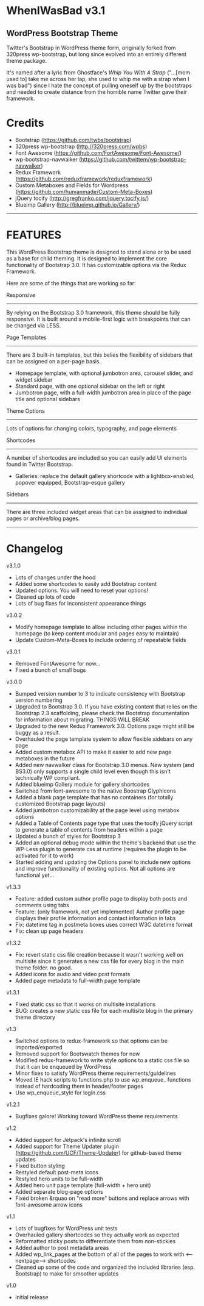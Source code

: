 WhenIWasBad v3.1
==================
WordPress Bootstrap Theme
-------------------------------
Twitter's Bootstrap in WordPress theme form, originally forked from 320press wp-bootstrap, but long since evolved into an entirely different theme package. 

It's named after a lyric from Ghostface's _Whip You With A Strap_ ("...[mom used to] take me across her lap, she used to whip me with a strap when I was bad") since I hate the concept of pulling oneself up by the bootstraps and needed to create distance from the horrible name Twitter gave their framework.

Credits
=======

* Bootstrap (https://github.com/twbs/bootstrap)
* 320press wp-bootstrap (http://320press.com/wpbs)
* Font Awesome (https://github.com/FortAwesome/Font-Awesome/)
* wp-bootstrap-navwalker (https://github.com/twittem/wp-bootstrap-navwalker) 
* Redux Framework (https://github.com/reduxframework/reduxframework)
* Custom Metaboxes and Fields for Wordpress (https://github.com/humanmade/Custom-Meta-Boxes)
* jQuery tocify (http://gregfranko.com/jquery.tocify.js/)
* Blueimp Gallery (http://blueimp.github.io/Gallery/)

---

FEATURES
========

This WordPress Bootstrap theme is designed to stand alone or to be used as a base for child theming. It is designed to implement the core functionality of Bootstrap 3.0. It has customizable options via the Redux Framework.

Here are some of the things that are working so far:

Responsive
__________

By relying on the Bootstrap 3.0 framework, this theme should be fully responsive. It is built around a mobile-first logic with breakpoints that can be changed via LESS.

Page Templates
______________

There are 3 built-in templates, but this belies the flexibility of sidebars that can be assigned on a per-page basis.

* Homepage template, with optional jumbotron area, carousel slider, and widget sidebar
* Standard page, with one optional sidebar on the left or right
* Jumbotron page, with a full-width jumbotron area in place of the page title and optional sidebars

Theme Options
___________________

Lots of options for changing colors, typography, and page elements

Shortcodes
__________

A number of shortcodes are included so you can easily add UI elements found in Twitter Bootstrap.

* Galleries: replace the default gallery shortcode with a lightbox-enabled, popover equipped, Bootstrap-esque gallery

Sidebars
________

There are three included widget areas that can be assigned to individual pages or archive/blog pages.

---

Changelog
=========

v3.1.0
* Lots of changes under the hood
* Added some shortcodes to easily add Bootstrap content
* Updated options. You will need to reset your options!
* Cleaned up lots of code
* Lots of bug fixes for inconsistent appearance things

v3.0.2

* Modify homepage template to allow including other pages within the homepage (to keep content modular and pages easy to maintain)
* Update Custom-Meta-Boxes to include ordering of repeatable fields

v3.0.1

* Removed FontAwesome for now...
* Fixed a bunch of small bugs

v3.0.0

* Bumped version number to 3 to indicate consistency with Bootstrap version numbering
* Upgraded to Bootstrap 3.0. If you have existing content that relies on the Bootstrap 2.3 scaffolding, please check the Bootstrap documentation for information about migrating. THINGS WILL BREAK
* Upgraded to the new Redux Framework 3.0. Options page might still be buggy as a result.
* Overhauled the page template system to allow flexible sidebars on any page
* Added custom metabox API to make it easier to add new page metaboxes in the future
* Added new navwalker class for Bootstrap 3.0 menus. New system (and BS3.0) only supports a single child level even though this isn't technically WP compliant.
* Added blueimp Gallery module for gallery shortcodes
* Switched from font-awesome to the native Boostrap Glyphicons
* Added a blank page template that has no containers (for totally customized Bootstrap page layouts)
* Added jumbotron customizability at the page level using metabox options
* Added a Table of Contents page type that uses the tocify jQuery script to generate a table of contents from headers within a page
* Updated a bunch of styles for Bootstrap 3
* Added an optional debug mode within the theme's backend that use the WP-Less plugin to generate css at runtime (requires the plugin to be activated for it to work)
* Started adding and updating the Options panel to include new options and improve functionality of existing options. Not all options are functional yet...

v1.3.3

* Feature: added custom author profile page to display both posts and comments using tabs
* Feature: (only framework, not yet implemented) Author profile page displays their profile information and contact information in tabs
* Fix: datetime tag in postmeta boxes uses correct W3C datetime format
* Fix: clean up page headers

v1.3.2

* Fix: revert static css file creation because it wasn't working well on multisite since it generates a new css file for every blog in the main theme folder. no good.
* Added icons for audio and video post formats
* Added page metadata to full-width page template


v1.3.1

* Fixed static css so that it works on multisite installations
* BUG: creates a new static css file for each multisite blog in the primary theme directory

v1.3

* Switched options to redux-framework so that options can be imported/exported
* Removed support for Bootswatch themes for now
* Modified redux-framework to write style options to a static css file so that it can be enqueued by WordPress
* Minor fixes to satisfy WordPress theme requirements/guidelines
* Moved IE hack scripts to functions.php to use wp_enqueue_ functions instead of hardcoding them in header/footer pages
* Use wp_enqueue_style for login.css


v1.2.1

* Bugfixes galore! Working toward WordPress theme requirements


v1.2

* Added support for Jetpack's infinite scroll
* Added support for Theme Updater plugin (https://github.com/UCF/Theme-Updater) for github-based theme updates
* Fixed button styling
* Restyled default post-meta icons
* Restyled hero units to be full-width
* Added hero unit page template (full-width + hero unit)
* Added separate blog-page options
* Fixed broken &rquao on "read more" buttons and replace arrows with font-awesome arrow icons


v1.1

* Lots of bugfixes for WordPress unit tests
* Overhauled gallery shortcodes so they actually work as expected
* Reformatted sticky posts to differentiate them from non-stickies
* Added author to post metadata areas
* Added wp_link_pages at the bottom of all of the pages to work with <--nextpage--> shortcodes
* Cleaned up some of the code and organized the included libraries (esp. Bootstrap) to make for smoother updates


v1.0

* initial release


